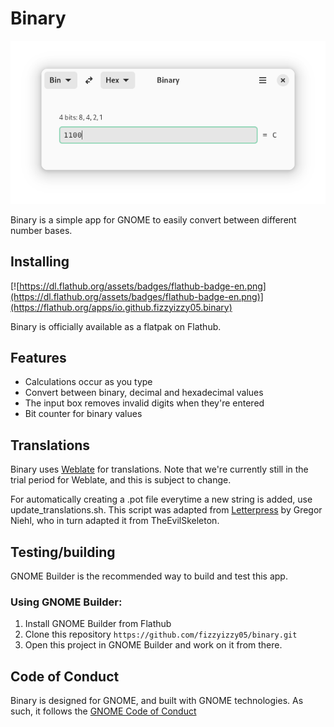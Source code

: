 # Binary

![Image of Binary](img/binary-screenshot.png)

Binary is a simple app for GNOME to easily convert between different number bases. 
## Installing
[![https://dl.flathub.org/assets/badges/flathub-badge-en.png](https://dl.flathub.org/assets/badges/flathub-badge-en.png)](https://flathub.org/apps/io.github.fizzyizzy05.binary)

Binary is officially available as a flatpak on Flathub. 

## Features
- Calculations occur as you type
- Convert between binary, decimal and hexadecimal values
- The input box removes invalid digits when they're entered
- Bit counter for binary values

## Translations
Binary uses [Weblate](https://hosted.weblate.org/projects/binary/binary-app/) for translations. Note that we're currently still in the trial period for Weblate, and this is subject to change.

For automatically creating a .pot file everytime a new string is added, use update_translations.sh. This script was adapted from [Letterpress](https://gitlab.gnome.org/World/Letterpress/-/tree/main) by Gregor Niehl, who in turn adapted it from TheEvilSkeleton.
  
## Testing/building
GNOME Builder is the recommended way to build and test this app.
### Using GNOME Builder:
1. Install GNOME Builder from Flathub
2. Clone this repository
```https://github.com/fizzyizzy05/binary.git```
3. Open this project in GNOME Builder and work on it from there.

## Code of Conduct
Binary is designed for GNOME, and built with GNOME technologies. As such, it follows the [GNOME Code of Conduct](https://wiki.gnome.org/Foundation/CodeOfConduct)
